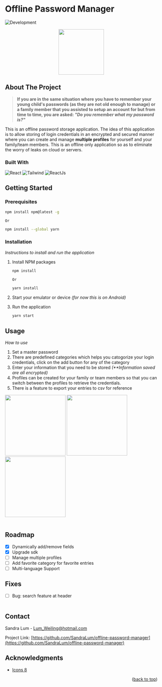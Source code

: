 # Offline Password Manager
<a name="top"></a>
<img src="https://img.shields.io/badge/development-in_progress-orange" alt="Development"/>

<div style="text-align: center;">
<img src="https://github.com/SandraLum/offline-password-manager/assets/2909449/ff874061-bfad-4796-b39d-9d3a6ece9f79" width="150">
</div>

## About The Project

> **If you are in the same situation where you have to remember your young child's passwords (as they are not old enough to manage) or a family member that you assisted to setup an account for but from time to time, you are asked: _"Do you remember what my password is?"_**

This is an offline password storage application. The idea of this application is to allow storing of login credentials in an encrypted and secured manner where you can create and manage **multiple profiles** for yourself and your family/team members.
This is an offline only application so as to eliminate the worry of leaks on cloud or servers.

### Built With

<img src="https://img.shields.io/badge/React-grey?logo=react" alt="React"/> <img src="https://img.shields.io/badge/Tailwind-grey?logo=tailwindcss" alt="Tailwind"/> <img src="https://img.shields.io/badge/React Native Paper-grey" alt="ReactJs"/>

## Getting Started

### Prerequisites

```sh
npm install npm@latest -g

Or

npm install --global yarn
```

### Installation

_Instructions to install and run the application_

1. Install NPM packages

   ```sh
   npm install

   Or

   yarn install
   ```

2. Start your emulator or device _(for now this is on Android)_
3. Run the application
   ```sh
   yarn start
   ```

<!-- USAGE EXAMPLES -->

## Usage

_How to use_

1. Set a master password
2. There are predefined categories which helps you catogorize your login credentials, click on the add button for any of the category
3. Enter your information that you need to be stored _(**Information saved are all encrypted)_
4. Profiles can be created for your family or team members so that you can switch between the profiles to retrieve the credentials.
5. There is a feature to export your entries to csv for reference

<!-- <img src="https://github.com/SandraLum/offline-password-manager/assets/2909449/34295cbe-535f-47d9-96a5-d252356cc755" width="220"> -->
<!-- <img src="https://github.com/SandraLum/offline-password-manager/assets/2909449/cd6e0e71-8e04-4b41-97df-257fbf9429af" width="220"> -->
<img src="https://github.com/SandraLum/offline-password-manager/assets/2909449/dd357ba2-220e-421a-baee-bb354fdbd9e1" width="200">
<img src="https://github.com/SandraLum/offline-password-manager/assets/2909449/a34b476f-045c-402e-a2b4-406507cfbca6" width="200">
<img src="https://github.com/SandraLum/offline-password-manager/assets/2909449/838ce1b9-5f8a-4aef-b522-2eaa57334238" width="200">
<br><br>

## Roadmap

- [x] Dynamically add/remove fields
- [x] Upgrade sdk
- [ ] Manage multiple profiles
- [ ] Add favorite category for favorite entries
- [ ] Multi-language Support

## Fixes

- [ ] Bug: search feature at header
    <br>
    <br>
<!-- CONTACT -->

## Contact

Sandra Lum - Lum_Weiling@hotmail.com

Project Link: [https://github.com/SandraLum/offline-password-manager](https://github.com/SandraLum/offline-password-manager)

## Acknowledgments

- [Icons 8](https://icons8.com/)
  
<p align="right">(<a href="#top">back to top</a>)</p>
